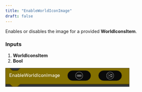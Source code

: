 ```yaml
---
title: "EnableWorldIconImage"
draft: false
---
```

Enables or disables the image for a provided **WorldIconsItem**.
### Inputs
1. **WorldIconsItem**
2. **Bool**

![EnableWorldIconImage](https://raw.githubusercontent.com/battlefield-portal-community/Image-CDN/main/portal_blocks/EnableWorldIconImage.png)